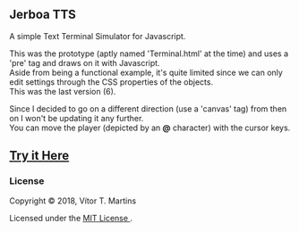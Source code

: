 ## Jerboa TTS

A simple Text Terminal Simulator for Javascript.

This was the prototype (aptly named 'Terminal.html' at the time) and uses a 'pre' tag and draws on it with Javascript.  
Aside from being a functional example, it's quite limited since we can only edit settings through the CSS properties of the objects.  
This was the last version (6).

Since I decided to go on a different direction (use a 'canvas' tag) from then on I won't be updating it any further.  
You can move the player (depicted by an **@** character) with the cursor keys.

## [Try it Here](https://vimino.gitlab.io/JerboaTTS)

### License

Copyright &copy; 2018, Vítor T. Martins

Licensed under the [MIT License ](https://opensource.org/licenses/MIT).